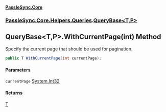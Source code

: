 #### [PassleSync.Core](index.md 'index')
### [PassleSync.Core.Helpers.Queries](PassleSync.Core.Helpers.Queries.md 'PassleSync.Core.Helpers.Queries').[QueryBase&lt;T,P&gt;](PassleSync.Core.Helpers.Queries.QueryBase_T,P_.md 'PassleSync.Core.Helpers.Queries.QueryBase<T,P>')

## QueryBase<T,P>.WithCurrentPage(int) Method

Specify the current page that should be used for pagination.

```csharp
public T WithCurrentPage(int currentPage);
```
#### Parameters

<a name='PassleSync.Core.Helpers.Queries.QueryBase_T,P_.WithCurrentPage(int).currentPage'></a>

`currentPage` [System.Int32](https://docs.microsoft.com/en-us/dotnet/api/System.Int32 'System.Int32')

#### Returns
[T](PassleSync.Core.Helpers.Queries.QueryBase_T,P_.md#PassleSync.Core.Helpers.Queries.QueryBase_T,P_.T 'PassleSync.Core.Helpers.Queries.QueryBase<T,P>.T')